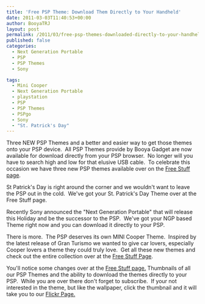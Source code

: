 ```yaml
---
title: 'Free PSP Theme: Download Them Directly to Your Handheld'
date: 2011-03-03T11:40:53+00:00
author: BooyaTRJ
layout: post
permalink: /2011/03/free-psp-themes-downloaded-directly-to-your-handheld.html
published: false
categories:
  - Next Generation Portable
  - PSP
  - PSP Themes
  - Sony

tags:
  - Mini Cooper
  - Next Generation Portable
  - playstation
  - PSP
  - PSP Themes
  - PSPgo
  - Sony
  - "St. Patrick's Day"
---
```

Three NEW PSP Themes and a better and easier way to get those themes onto your PSP device.  All PSP Themes provide by Booya Gadget are now available for download directly from your PSP browser.  No longer will you have to search high and low for that elusive USB cable.  To celebrate this occasion we have three new PSP themes available over on the [Free Stuff page](http://www.booyagadget.com/free-download-stuff).

St Patrick's Day is right around the corner and we wouldn't want to leave the PSP out in the cold.  We've got your St. Patrick's Day Theme over at the Free Stuff page.

Recently Sony announced the "Next Generation Portable" that will release this Holiday and be the successor to the PSP.  We've got your NGP based Theme right now and you can download it directly to your PSP.

There is more.  The PSP deserves its own MINI Cooper Theme.  Inspired by the latest release of Gran Turismo we wanted to give car lovers, especially Cooper lovers a theme they could truly love.  Get all these new themes and check out the entire collection over at the [Free Stuff Page](http://www.booyagadget.com/free-download-stuff).

You'll notice some changes over at the <a href="http://www.booyagadget.com/free-download-stuff">Free Stuff page.</a> Thumbnails of all our PSP Themes and the ability to download the themes directly to your PSP.  While you are over there don't forget to subscribe.  If your not interested in the theme, but like the wallpaper, click the thumbnail and it will take you to our <a href="http://www.flickr.com/photos/booyagadget/">Flickr Page.</a>
